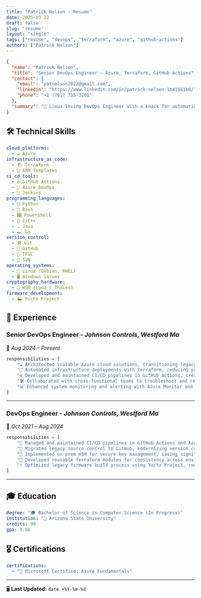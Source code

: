 ```yaml
---
title: "Patrick Nelson - Resume"
date: 2025-03-22
draft: false
slug: "resume"
layout: "single"
tags: ["resume", "devops", "terraform", "azure", "github-actions"]
authors: ["Patrick Nelson"]
---
```


```json
{
  "name": "Patrick Nelson",
  "title": "Senior DevOps Engineer — Azure, Terraform, GitHub Actions",
  "contact": {
    "email": "patnelson2022@gmail.com",
    "linkedin": "https://www.linkedin.com/in/patrick-nelson-1b41561b6/",
    "phone": "+1 (781) 715-3201"
  },
  "summary": "🐧 Linux-loving DevOps Engineer with a knack for automation, site reliability, and optimizing workflows. Proficient in Terraform, GitHub Actions, and Azure, driving operational excellence through efficient CI/CD and infrastructure as code."
}
```

## 🛠 **Technical Skills**
```yaml
cloud_platforms:
  - ☁️ Azure
infrastructure_as_code:
  - 🏗️ Terraform
  - 📜 ARM Templates
ci_cd_tools:
  - ⚙️ GitHub Actions
  - 🚀 Azure DevOps
  - 🔁 Jenkins
programming_languages:
  - 🐍 Python
  - 🐚 Bash
  - 🎛️ PowerShell
  - 🔵 C/C++
  - ☕ Java
  - 🏎️ Go
version_control:
  - 🛠️ Git
  - 🐙 GitHub
  - 📁 TFVC
  - 📝 SVN
operating_systems:
  - 🐧 Linux (Debian, RHEL)
  - 🖥️ Windows Server
cryptography_hardware:
  - 🔐 HSM (Luna / Thales)
firmware_development:
  - 🏭 Yocto Project
```

## 🚀 **Experience**
### **Senior DevOps Engineer** - _Johnson Controls, Westford Ma_  
📅 _Aug 2024 – Present_
```python
responsibilities = [
    "☁️ Architected scalable Azure cloud solutions, transitioning legacy on-prem workloads.",
    "🤖 Automated infrastructure deployments with Terraform, reducing provisioning time.",
    "⚙️ Developed and maintained CI/CD pipelines in GitHub Actions, creating reusable workflows.",
    "🛠️ Collaborated with cross-functional teams to troubleshoot and resolve critical system issues.",
    "📊 Enhanced system monitoring and alerting with Azure Monitor and Log Analytics."
]
```

---

### **DevOps Engineer** - _Johnson Controls, Westford Ma_  
📅 _Oct 2021 – Aug 2024_
```python
responsibilities = [
    "🔄 Managed and maintained CI/CD pipelines in GitHub Actions and Azure DevOps.",
    "🐙 Migrated legacy source control to GitHub, modernizing version control management.",
    "🔐 Implemented on-prem HSM for secure key management, saving significant costs on certificate management annually.",
    "🧱 Developed reusable Terraform modules for consistency across environments.",
    "⚡ Optimized legacy firmware build process using Yocto Project, reducing build times by 50%."
]
```

---

## 🎓 **Education**
```yaml
degree: "🎓 Bachelor of Science in Computer Science (In Progress)"
institution: "🏫 Arizona State University"
credits: 90
gpa: 3.86
```

## 🎖 **Certifications**
```yaml
certifications:
  - "📜 Microsoft Certified: Azure Fundamentals"
```

---

🖥 **Last Updated:** `date +%Y-%m-%d`

